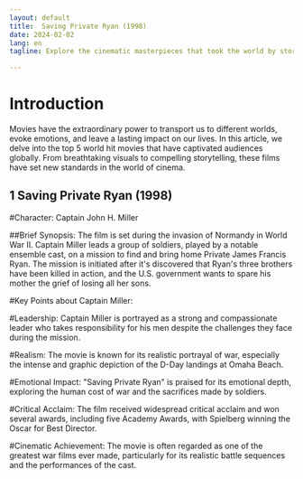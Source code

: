 ```yaml
---
layout: default
title:  Saving Private Ryan (1998)
date: 2024-02-02
lang: en
tagline: Explore the cinematic masterpieces that took the world by storm.

---
```


# Introduction

Movies have the extraordinary power to transport us to different worlds, evoke emotions, and leave a lasting impact on our lives. In this article, we delve into the top 5 world hit movies that have captivated audiences globally. From breathtaking visuals to compelling storytelling, these films have set new standards in the world of cinema.

## 1 Saving Private Ryan (1998)

#Character: Captain John H. Miller

##Brief Synopsis:
The film is set during the invasion of Normandy in World War II. Captain Miller leads a group of soldiers, played by a notable ensemble cast, on a mission to find and bring home Private James Francis Ryan. The mission is initiated after it's discovered that Ryan's three brothers have been killed in action, and the U.S. government wants to spare his mother the grief of losing all her sons.

#Key Points about Captain Miller:

#Leadership: Captain Miller is portrayed as a strong and compassionate leader who takes responsibility for his men despite the challenges they face during the mission.

#Realism: The movie is known for its realistic portrayal of war, especially the intense and graphic depiction of the D-Day landings at Omaha Beach.

#Emotional Impact: "Saving Private Ryan" is praised for its emotional depth, exploring the human cost of war and the sacrifices made by soldiers.

#Critical Acclaim: The film received widespread critical acclaim and won several awards, including five Academy Awards, with Spielberg winning the Oscar for Best Director.

#Cinematic Achievement: The movie is often regarded as one of the greatest war films ever made, particularly for its realistic battle sequences and the performances of the cast.
